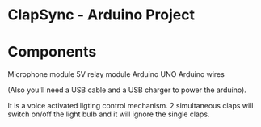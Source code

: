# ClapSync - Arduino Project

# Components

Microphone module 
5V relay module
Arduino UNO
Arduino wires

(Also you'll need a USB cable and a USB charger to power the arduino).

It is a voice activated ligting control mechanism. 2 simultaneous claps will switch on/off the light bulb and it will ignore the single claps.
